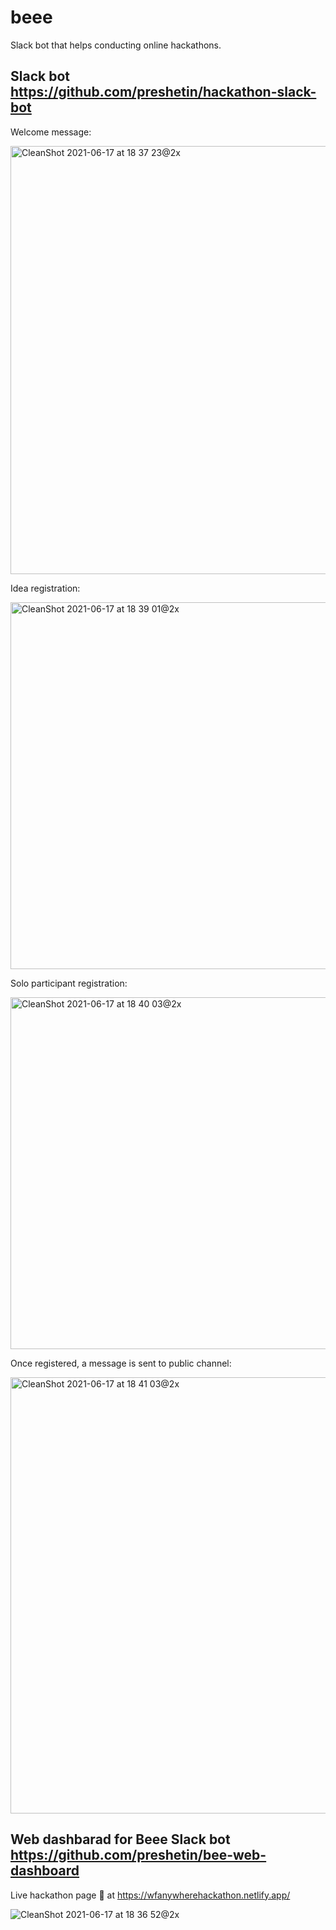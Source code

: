 # beee

Slack bot that helps conducting online hackathons.

## Slack bot https://github.com/preshetin/hackathon-slack-bot

Welcome message:

<img width="685" alt="CleanShot 2021-06-17 at 18 37 23@2x" src="https://user-images.githubusercontent.com/4620130/122428996-18547200-cf9b-11eb-8db1-90401091e94e.png">

Idea registration: 

<img width="587" alt="CleanShot 2021-06-17 at 18 39 01@2x" src="https://user-images.githubusercontent.com/4620130/122429278-518ce200-cf9b-11eb-87f6-7407d4271927.png">

Solo participant registration: 

<img width="563" alt="CleanShot 2021-06-17 at 18 40 03@2x" src="https://user-images.githubusercontent.com/4620130/122429424-73866480-cf9b-11eb-8a30-6e038d6bfd59.png">

Once registered, a message is sent to public channel:

<img width="698" alt="CleanShot 2021-06-17 at 18 41 03@2x" src="https://user-images.githubusercontent.com/4620130/122429681-a29cd600-cf9b-11eb-9217-2293171aafac.png">


## Web dashbarad for Beee Slack bot https://github.com/preshetin/bee-web-dashboard

Live hackathon page 🚀 at https://wfanywherehackathon.netlify.app/

![CleanShot 2021-06-17 at 18 36 52@2x](https://user-images.githubusercontent.com/4620130/122428899-007cee00-cf9b-11eb-9e7c-3765c54dd972.png)


